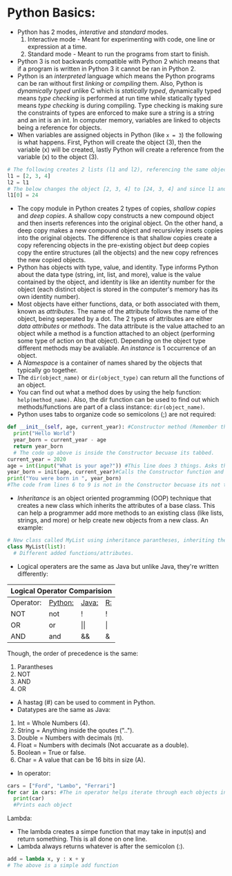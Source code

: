 # Python Basics:
* Python has 2 modes, *interative* and *standard* modes.
  1. Interactive mode - Meant for experimenting with code, one line or expression at a time. 
  2. Standard mode - Meant to run the programs from start to finish. 
* Python 3 is not backwards compatible with Python 2 which means that if a program is written in Python 3 it cannot be ran in Python 2.
* Python is an *interpreted* language which means the Python programs can be ran without first *linking* or *compiling* them. Also, Python is *dynamically typed* unlike C which is *statically typed*, dynamically typed means *type checking* is performed at run time while statically typed means *type checking* is during compiling. Type checking is making sure the constraints of types are enforced to make sure a string is a string and an int is an int. In computer memory, variables are linked to objects being a reference for objects.
* When variables are assigned objects in Python (like ```x = 3```) the following is what happens. First, Python will create the object (3), then the variable (x) will be created, lastly Python will create a reference from the variable (x) to the object (3).
```python
# The following creates 2 lists (l1 and l2), referencing the same object ([2, 3, 4]):
l1 = [2, 3, 4]
l2 = l1
# The below changes the object [2, 3, 4] to [24, 3, 4] and since l1 and l2 reference the same object the value for l2 is [24, 3, 4], too:
l1[0] = 24
```
* The copy module in Python creates 2 types of copies, *shallow copies* and *deep copies*. A shallow copy constructs a new compound object and then inserts references into the original object. On the other hand, a deep copy makes a new compound object and recursivley insets copies into the original objects. The difference is that shallow copies create a copy referencing objects in the pre-existing object *but* deep copies copy the entire structures (all the objects) and the new copy refrences the new copied objects.
* Python has objects with type, value, and identity. Type informs Python about the data type (string, int, list, and more), value is the value contained by the object, and identity is like an identity number for the object (each distinct object is stored in the computer's memory has its own identity number).
* Most objects have either functions, data, or both associated with them, known as *attributes*. The name of the attribute follows the name of the object, being seperated by a dot. The 2 types of attributes are either *data attributes* or *methods*. The data attribute is the value attached to an object while a method is a function attached to an object (performing some type of action on that object). Depending on the object type different methods may be avaliable. An *instance* is 1 occurrence of an object.
* A *Namespace* is a container of names shared by the objects that typically go together. 
* The ```dir(object_name)``` or ```dir(object_type)``` can return all the functions of an object.
* You can find out what a method does by using the help function: ```help(method_name)```. Also, the dir function can be used to find out which methods/functions are part of a class instance: ```dir(object_name)```.
* Python uses tabs to organize code so semicolons (;) are not required:
```python
def __init__(self, age, current_year): #Constructor method (Remember the self attribute).
  print("Hello World")
  year_born = current_year - age
  return year_born
  # The code up above is inside the Constructor becuase its tabbed.
current_year = 2020 
age = int(input("What is your age?")) #This line does 3 things. Asks the user for his/her age, takes in the answer, and casts that answer from string to an int. 
year_born = init(age, current_year)#Calls the Constructor function and inputs in the required variables.
print("You were born in ", year_born)
#The code from lines 6 to 9 is not in the Constructor becuase its not tabbed.
```
* *Inheritance* is an object oriented programming (OOP) technique that creates a new class which inherits the attributes of a base class. This can help a programmer add more methods to an existing class (like lists, strings, and more) or help create new objects from a new class. An example:
```python
# New class called MyList using inheritance parantheses, inheriting the list class. Remember the class statement, below, doesn't create an instance (object) of MyList type:
class MyList(list):
  # Different added functions/attributes.
```
* Logical operaters are the same as Java but unlike Java, they're written differently:
<table>
<colgroup span = "4"></colgroup>
<thead>
  <tr>
     <th colspan = "4" scope = "colgroup">Logical Operator Comparision</th>
  </tr>
</thead>
<tbody>
  <tr>
    <td>Operator:</td>
    <td><a href = "https://github.com/BOLTZZ/Python">Python:</a></td>
    <td><a href = "https://github.com/BOLTZZ/Java">Java:</a></td>
    <td><a href = "https://github.com/BOLTZZ/R">R:</a></td>
  </tr>
  <tr>
    <td>NOT</td>
    <td>not</td>
    <td>!</td>
    <td>!</td>
  </tr>
  <tr>
    <td>OR</td>
    <td>or</td>
    <td>||</td>
    <td>|</td>
  </tr>
  <tr>
    <td>AND</td>
    <td>and</td>
    <td>&&</td>
    <td>&</td>
  </tr>
</tbody>
</table>
Though, the order of precedence is the same:

1. Parantheses
2. NOT
3. AND
4. OR
* A hastag (#) can be used to comment in Python.
* Datatypes are the same as Java:

1. Int = Whole Numbers (4).
2. String = Anything inside the qoutes ("..").
3. Double = Numbers with decimals (π).
4. Float = Numbers with decimals (Not accuarate as a double).
5. Boolean = True or false.
6. Char = A value that can be 16 bits in size (A).
* In operator:
```python
cars = ["Ford", "Lambo", "Ferrari"]
for car in cars: #The in operator helps iterate through each objects in the list, cars.
  print(car)
  #Prints each object
```
Lambda:
* The lambda creates a simpe function that may take in input(s) and return something. This is all done on one line. 
* Lambda always returns whatever is after the semicolon (:).
```python
add = lambda x, y : x + y
# The above is a simple add function
```
